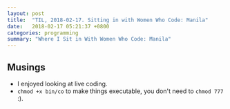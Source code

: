 ```yaml
---
layout: post
title:  "TIL, 2018-02-17. Sitting in with Women Who Code: Manila"
date:   2018-02-17 05:21:37 +0800
categories: programming
summary: "Where I Sit in With Women Who Code: Manila"
---
```


## Musings

- I enjoyed looking at live coding.
- `chmod +x bin/co` to make things executable, you don't need to `chmod 777` :).
